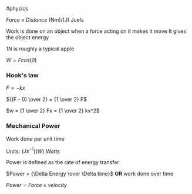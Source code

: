 #physics

$Force \times Distance$ (Nm)/(J) Juels

Work is done on an object when a force acting on it makes it move
It gives the object energy

$1N$ is roughly a typical apple

$W = F cos(\theta)$

### Hook's law

$F = -kx$

${(F - 0) \over 2} = {1 \over 2} F$

$w = {1 \over 2} Fx = {1 \over 2} kx^2$

### Mechanical Power

Work done per unit time

Units: ($Js^{-1}$)($W$) $Watts$

Power is defined as the rate of energy transfer

$Power = {\Delta Energy \over \Delta time}$ **OR** work done over time

$Power = Force \times velocity$



